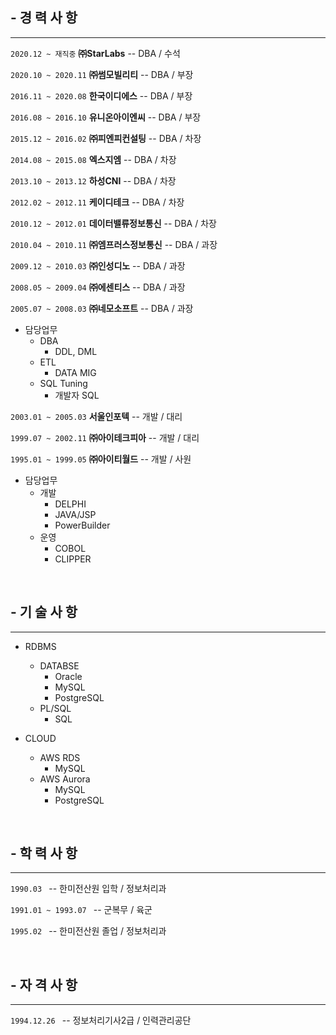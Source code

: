 ## - 경 력 사 항
- - -

`2020.12 ~ 재직중`    **㈜StarLabs**          -- DBA / 수석

`2020.10 ~ 2020.11`   **㈜썸모빌리티**        -- DBA / 부장

`2016.11 ~ 2020.08`   **한국이디에스**        -- DBA / 부장

`2016.08 ~ 2016.10`   **유니온아이엔씨**      -- DBA / 부장

`2015.12 ~ 2016.02`   **㈜피엔피컨설팅**      -- DBA / 차장

`2014.08 ~ 2015.08`   **엑스지엠**            -- DBA / 차장

`2013.10 ~ 2013.12`   **하성CNI**             -- DBA / 차장

`2012.02 ~ 2012.11`   **케이디테크**          -- DBA / 차장

`2010.12 ~ 2012.01`   **데이터밸류정보통신**  -- DBA / 차장

`2010.04 ~ 2010.11`   **㈜엠프러스정보통신**  -- DBA / 과장

`2009.12 ~ 2010.03`   **㈜인성디노**          -- DBA / 과장

`2008.05 ~ 2009.04`   **㈜에센티스**          -- DBA / 과장

`2005.07 ~ 2008.03`   **㈜네모소프트**        -- DBA / 과장

* 담당업무
  - DBA
    + DDL, DML
  - ETL
    + DATA MIG
  - SQL Tuning
    + 개발자 SQL

``` 2003.01 ~ 2005.03 ```   **서울인포텍**          -- 개발 / 대리

``` 1999.07 ~ 2002.11 ```   **㈜아이테크피아**      -- 개발 / 대리

``` 1995.01 ~ 1999.05 ```   **㈜아이티월드**        -- 개발 / 사원

* 담당업무
  - 개발
    + DELPHI
    + JAVA/JSP
    + PowerBuilder
  - 운영
    + COBOL
    + CLIPPER

<br>

## - 기 술 사 항
- - -

* RDBMS
  - DATABSE
    + Oracle
    + MySQL
    + PostgreSQL
  - PL/SQL
    + SQL

* CLOUD
  - AWS RDS
    + MySQL
  - AWS Aurora
    + MySQL
    + PostgreSQL

<br>

## - 학 력 사 항
- - -

```1990.03 ```              -- 한미전산원 입학 / 정보처리과

```1991.01 ~ 1993.07 ```    -- 군복무 / 육군

```1995.02 ```              -- 한미전산원 졸업 / 정보처리과

<br>

## - 자 격 사 항
- - -

```1994.12.26 ```           -- 정보처리기사2급 / 인력관리공단

